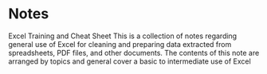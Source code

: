 # Notes
Excel Training and Cheat Sheet
This is a collection of notes regarding general use of Excel for cleaning and preparing data extracted from spreadsheets, PDF files, and other documents. The contents of this note are arranged by topics and general cover a basic to intermediate use of Excel
